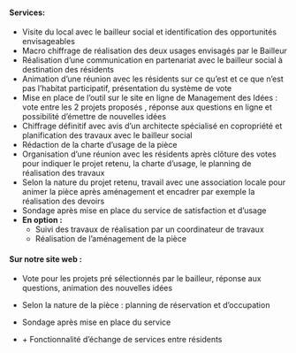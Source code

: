 #### Services:
- Visite du local avec le bailleur social et identification des opportunités envisageables
- Macro chiffrage de réalisation des deux usages envisagés par le Bailleur
- Réalisation d’une communication en partenariat avec le bailleur social à destination des résidents
- Animation d’une réunion avec les résidents sur ce qu’est et ce que n’est pas l’habitat participatif, présentation du système de vote 
- Mise en place de l’outil sur le site en ligne de Management des Idées : vote entre les 2 projets proposés , réponse aux questions en ligne et possibilité d’émettre de nouvelles idées
- Chiffrage définitif  avec avis d’un architecte spécialisé en copropriété et planification des travaux avec le bailleur social
- Rédaction de la charte d’usage de la pièce 
- Organisation d’une réunion avec les résidents après clôture des votes pour indiquer le projet retenu, la charte d’usage, le planning de réalisation des travaux
- Selon la nature du projet retenu, travail avec une association locale pour  animer la pièce après aménagement et encadrer par exemple la réalisation des devoirs
- Sondage après mise en place du service de satisfaction et d’usage
- **En option :**
	- Suivi des travaux de réalisation par un coordinateur de travaux
	- Réalisation de l’aménagement de la pièce

#### Sur notre site web :  
- Vote pour les projets pré sélectionnés par le bailleur, réponse aux questions, animation des nouvelles idées
- Selon la nature de la pièce : planning de réservation et d’occupation
- Sondage après mise en place du service

- \+ Fonctionnalité d’échange de services entre résidents